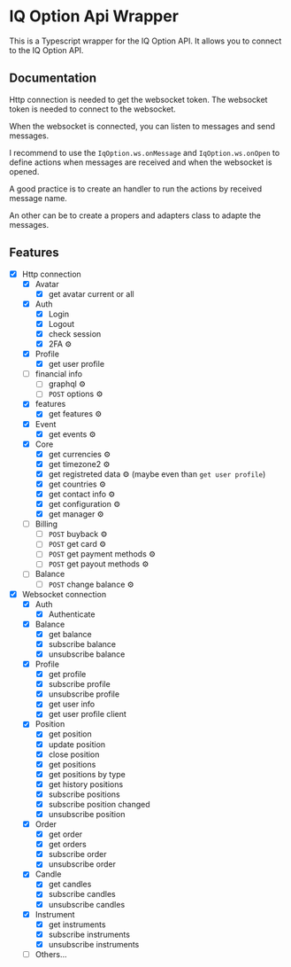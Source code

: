 # IQ Option Api Wrapper

This is a Typescript wrapper for the IQ Option API. It allows you to connect to
the IQ Option API.

## Documentation

Http connection is needed to get the websocket token. The websocket token is
needed to connect to the websocket.

When the websocket is connected, you can listen to messages and send messages.

I recommend to use the `IqOption.ws.onMessage` and `IqOption.ws.onOpen` to
define actions when messages are received and when the websocket is opened.

A good practice is to create an handler to run the actions by received message
name.

An other can be to create a propers and adapters class to adapte the messages.

## Features

- [x] Http connection
  - [x] Avatar
    - [x] get avatar current or all
  - [x] Auth
    - [x] Login
    - [x] Logout
    - [x] check session
    - [x] 2FA ⚙️
  - [x] Profile
    - [x] get user profile
  - [ ] financial info
    - [ ] graphql ⚙️
    - [ ] `POST` options ⚙️
  - [x] features
    - [x] get features ⚙️
  - [x] Event
    - [x] get events ⚙️
  - [x] Core
    - [x] get currencies ⚙️
    - [x] get timezone2 ⚙️
    - [x] get registreted data ⚙️ (maybe even than `get user profile`)
    - [x] get countries ⚙️
    - [x] get contact info ⚙️
    - [x] get configuration ⚙️
    - [x] get manager ⚙️
  - [ ] Billing
    - [ ] `POST` buyback ⚙️
    - [ ] `POST` get card ⚙️
    - [ ] `POST` get payment methods ⚙️
    - [ ] `POST` get payout methods ⚙️
  - [ ] Balance
    - [ ] `POST` change balance ⚙️
- [x] Websocket connection
  - [x] Auth
    - [x] Authenticate
  - [x] Balance
    - [x] get balance
    - [x] subscribe balance
    - [x] unsubscribe balance
  - [x] Profile
    - [x] get profile
    - [x] subscribe profile
    - [x] unsubscribe profile
    - [x] get user info
    - [x] get user profile client
  - [x] Position
    - [x] get position
    - [x] update position
    - [x] close position
    - [x] get positions
    - [x] get positions by type
    - [x] get history positions
    - [x] subscribe positions
    - [x] subscribe position changed
    - [x] unsubscribe position
  - [x] Order
    - [x] get order
    - [x] get orders
    - [x] subscribe order
    - [x] unsubscribe order
  - [x] Candle
    - [x] get candles
    - [x] subscribe candles
    - [x] unsubscribe candles
  - [x] Instrument
    - [x] get instruments
    - [x] subscribe instruments
    - [x] unsubscribe instruments
  - [ ] Others...
